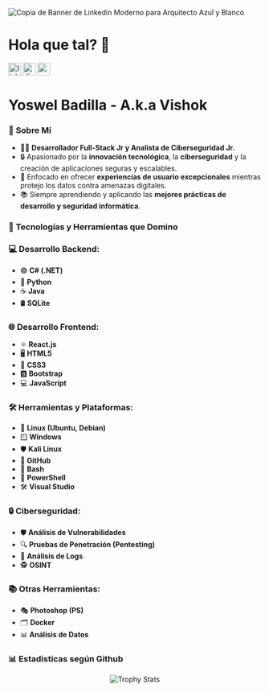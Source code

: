 ![Copia de Banner de Linkedin Moderno para Arquitecto Azul y Blanco](https://github.com/user-attachments/assets/3db5b3b0-1ec2-4015-a404-cc014ea5ecfb)
<h1 align="left">Hola que tal? 👋</h1>

<div align="left">
  <img src="https://img.shields.io/static/v1?message=LinkedIn&logo=linkedin&label=&color=8a2be2&logoColor=fff&labelColor=8a2be2&style=for-the-badge" height="25" alt="linkedin logo"  />
  <img src="https://img.shields.io/static/v1?message=Discord&logo=discord&label=&color=8a2be2&logoColor=fff&labelColor=8a2be2&style=for-the-badge" height="25" alt="discord logo"  />
  <img src="https://komarev.com/ghpvc/?username=Yoswell&style=for-the-badge&color=blueviolet" height="25" alt="profile views" />
  
</div>

<h1 align="left">Yoswel Badilla - A.k.a Vishok</h1>

### 🚀 **Sobre Mí**

- 👨‍💻 **Desarrollador Full-Stack Jr y Analista de Ciberseguridad Jr.**  
- 🔒 Apasionado por la **innovación tecnológica**, la **ciberseguridad** y la creación de aplicaciones seguras y escalables.  
- 🎯 Enfocado en ofrecer **experiencias de usuario excepcionales** mientras protejo los datos contra amenazas digitales.  
- 📚 Siempre aprendiendo y aplicando las **mejores prácticas de desarrollo y seguridad informática**.

### 🚀 **Tecnologías y Herramientas que Domino**

### 💻 **Desarrollo Backend:**  
- 🟣 **C# (.NET)**  
- 🐍 **Python**  
- ☕ **Java**  
- 🛢️ **SQLite**  

### 🌐 **Desarrollo Frontend:**  
- ⚛️ **React.js**  
- 🖥️ **HTML5**  
- 🎨 **CSS3**  
- 🅱️ **Bootstrap**  
- 💻 **JavaScript**  

### 🛠️ **Herramientas y Plataformas:**  
- 🐧 **Linux (Ubuntu, Debian)**  
- 🪟 **Windows**  
- 🛡️ **Kali Linux**  
- 🔄 **GitHub**  
- 🐚 **Bash**  
- 🧠 **PowerShell**  
- 🛠️ **Visual Studio**  

### 🔒 **Ciberseguridad:**  
- 🛡️ **Análisis de Vulnerabilidades**  
- 🔍 **Pruebas de Penetración (Pentesting)**  
- 📜 **Análisis de Logs**  
- 🕵️ **OSINT**  

### 📚 **Otras Herramientas:**  
- 🎭 **Photoshop (PS)**  
- 🗂️ **Docker**  
- 📊 **Análisis de Datos**  

### 📊 **Estadisticas según Github**
<div align="center">
  <img src="https://github-profile-trophy.vercel.app/?username=Yoswell&theme=onestar&no-frame=true&margin-w=15" alt="Trophy Stats"/>
</div>
